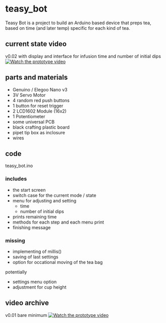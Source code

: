 # teasy_bot
Teasy Bot is a project to build an Arduino based device that preps tea, based on time (and later temp) specific for each kind of tea.


## current state  video

v0.02 with display and interface for infusion time and number of initial dips
[![Watch the prototype video](https://img.youtube.com/vi/etB9GL0f5tQ/maxresdefault.jpg)](https://youtu.be/etB9GL0f5tQ)

## parts and materials

- Genuino / Elegoo Nano v3
- 3V Servo Motor
- 4 random red push buttons
- 1 button for reset trigger
- 2 LCD1602 Module (16x2)
- 1 Potentiometer 
- some universal PCB
- black crafting plastic board
- pipet tip box as inclosure
- wires


## code

teasy_bot.ino

### includes
- the start screen
- switch case for the current mode / state
- menu for adjusting and setting
    + time
    + number of initial dips
- prints remaining time
- methods for each step and each menu print
- finishing message

### missing
- implementing of millis()
- saving of last settings
- option for occational moving of the tea bag

potentially
- settings menu option
- adjustment for cup height



## video archive

v0.01 bare minimum
[![Watch the prototype video](https://img.youtube.com/vi/MZJTI-8vdiI/maxresdefault.jpg)](https://youtu.be/MZJTI-8vdiI)



